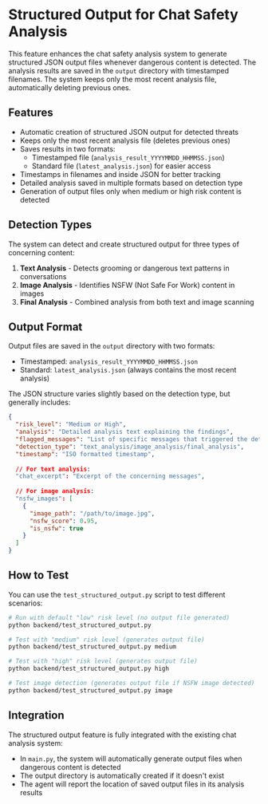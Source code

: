 # Structured Output for Chat Safety Analysis

This feature enhances the chat safety analysis system to generate structured JSON output files whenever dangerous content is detected. The analysis results are saved in the `output` directory with timestamped filenames. The system keeps only the most recent analysis file, automatically deleting previous ones.

## Features

- Automatic creation of structured JSON output for detected threats
- Keeps only the most recent analysis file (deletes previous ones)
- Saves results in two formats:
  - Timestamped file (`analysis_result_YYYYMMDD_HHMMSS.json`)
  - Standard file (`latest_analysis.json`) for easier access
- Timestamps in filenames and inside JSON for better tracking
- Detailed analysis saved in multiple formats based on detection type
- Generation of output files only when medium or high risk content is detected

## Detection Types

The system can detect and create structured output for three types of concerning content:

1. **Text Analysis** - Detects grooming or dangerous text patterns in conversations
2. **Image Analysis** - Identifies NSFW (Not Safe For Work) content in images
3. **Final Analysis** - Combined analysis from both text and image scanning

## Output Format

Output files are saved in the `output` directory with two formats:
- Timestamped: `analysis_result_YYYYMMDD_HHMMSS.json`
- Standard: `latest_analysis.json` (always contains the most recent analysis)

The JSON structure varies slightly based on the detection type, but generally includes:

```json
{
  "risk_level": "Medium or High",
  "analysis": "Detailed analysis text explaining the findings",
  "flagged_messages": "List of specific messages that triggered the detection",
  "detection_type": "text_analysis/image_analysis/final_analysis",
  "timestamp": "ISO formatted timestamp",
  
  // For text analysis:
  "chat_excerpt": "Excerpt of the concerning messages",
  
  // For image analysis:
  "nsfw_images": [
    {
      "image_path": "/path/to/image.jpg",
      "nsfw_score": 0.95,
      "is_nsfw": true
    }
  ]
}
```

## How to Test

You can use the `test_structured_output.py` script to test different scenarios:

```bash
# Run with default "low" risk level (no output file generated)
python backend/test_structured_output.py

# Test with "medium" risk level (generates output file)
python backend/test_structured_output.py medium

# Test with "high" risk level (generates output file)
python backend/test_structured_output.py high

# Test image detection (generates output file if NSFW image detected)
python backend/test_structured_output.py image
```

## Integration

The structured output feature is fully integrated with the existing chat analysis system:

- In `main.py`, the system will automatically generate output files when dangerous content is detected
- The output directory is automatically created if it doesn't exist
- The agent will report the location of saved output files in its analysis results 